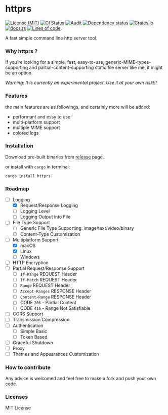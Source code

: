 # httprs

[![License (MIT)](https://img.shields.io/crates/l/httprs)](https://github.com/10fish/httprs/blob/main/LICENSE)
[![CI Status](https://github.com/10fish/httprs/actions/workflows/ci.yml/badge.svg)](https://github.com/10fish/httprs/actions/workflows/ci.yml)
[![Audit](https://github.com/10fish/httprs/actions/workflows/audit.yml/badge.svg)](https://github.com/10fish/httprs/actions/workflows/audit.yml)
[![Dependency status](https://deps.rs/repo/github/10fish/httprs/status.svg)](https://deps.rs/repo/github/10fish/httprs)
[![Crates.io](https://img.shields.io/crates/v/httprs)](https://crates.io/crates/httprs)
[![docs.rs](https://img.shields.io/badge/docs-website-blue)](https://docs.rs/httprs/)
[![Lines of code](https://tokei.rs/b1/github/10fish/httprs?category=lines)](https://github.com/10fish/httprs).

A fast simple command line http server tool. 

### Why httprs ?
If you're looking for a simple, fast, easy-to-use, generic-MIME-types-supporting 
and partial-content-supporting static file server like me, it might be an option.

*Warning: It is currently an experimental project. Use it at your own risk!!!*

### Features
the main features are as followings, and certainly more will be added:
- performant and essy to use
- multi-platform support
- multiple MIME support
- colored logs

### Installation
Download pre-built binaries from [release](https://github.com/10fish/httprs/releases) page.

or install with `cargo` in terminal:
```shell
cargo install httprs
```
### Roadmap

- [ ] Logging
    - [x] Request/Response Logging
    - [ ] Logging Level
    - [ ] Logging Output into File
- [ ] File Type Support
    - [ ] Generic File Type Supporting: image/text/video/binary
    - [ ] Content-Type Customization
- [ ] Multiplatform Support
    - [x] macOS
    - [x] Linux
    - [ ] Windows
- [ ] HTTP Encryption
- [ ] Partial Request/Response Support
    - [ ] `If-Range` REQUEST Header
    - [ ] `If-Match` REQUEST Header
    - [ ] `Range` REQUEST Header
    - [ ] `Accept-Ranges` RESPONSE Header
    - [ ] `Content-Range` RESPONSE Header
    - [ ] CODE `206` - Partial Content
    - [ ] CODE `416` - Range Not Satisfiable
- [ ] CORS Support
- [ ] Transmission Compression
- [ ] Authentication
  - [ ] Simple Basic
  - [ ] Token Based
- [ ] Graceful Shutdown
- [ ] Proxy
- [ ] Themes and Appearances Customization

### How to contribute
Any advice is welcomed and feel free to make a fork and push your own code.

### Licenses

MIT License
